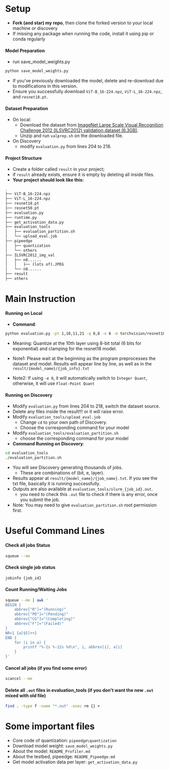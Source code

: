 # Setup
- **Fork (and star) my repo**, then clone the forked version to your local machine or discovery
- If missing any package when running the code, install it using pip or conda regularly

#### Model Preparation
- run save_model_weights.py
```sh
python save_model_weights.py
```
- If you've previously downloaded the model, delete and re-download due to modifications in this version.
 - Ensure you successfully download `ViT-B_16-224.npz`, `ViT-L_16-224.npz`, and `resnet18.pt`.

#### Dataset Preparation
- On local: 
	- Download the dataset from [ImageNet Large Scale Visual Recognition Challenge 2012 (ILSVRC2012) validation dataset (6.3GB)](https://www.image-net.org/challenges/LSVRC/index.php).
  - Unzip and run `valprep.sh` on the downloaded file.
- On Discovery
	- modify `evaluation.py` from lines 204 to 218.
	
   

#### Project Structure
- Create a folder called `result` in your project; 
- if  `result` already exists, ensure it is empty by deleting all inside files.
- **Your project should look like this:**
```sh
.
├── ViT-B_16-224.npz
├── ViT-L_16-224.npz
├── resnet18.pt
├── resnet50.pt
├── evaluation.py
├── runtime.py
├── get_activation_data.py
├── evaluation_tools
│   ├── evaluation_partition.sh
│   └── upload_eval.job
├── pipeedge
│   ├── quantization
│   └── others
├── ILSVRC2012_img_val
│   ├── n0......
│   │   ├── (lots of).JPEG
│   └── n0......
├── result
├── others
```

# Main Instruction

#### Running on Local
- **Command**:
```sh
python evaluation.py -pt 1,10,11,21 -q 8,8 -e 6 -m torchvision/resnet18 -clamp
```
- Meaning: Quantize at the 10th layer using 8-bit total (6 bits for exponential) and clamping for the resnet18 model.

-   Note1: Please wait at the beginning as the program preprocesses the dataset and model. Results will appear line by line, as well as in the `result/{model_name}/{job_info}.txt`

-   Note2: If using `-e 0`, it will automatically switch to `Integer Quant`, otherwise, it will use `Float-Point Quant`

#### Running on Discovery
- Modify `evaluation.py` from lines 204 to 218, switch the dataset source.
- Delete any files inside the result!!! or it will raise error.
- Modify  `evaluation_tools/upload_eval.job` 
	- Change `cd`  to your own path of Discovery.
	- Choose the corresponding command for your model
- Modify `evaluation_tools/evaluation_partition.sh`
	- choose the corresponding command for your model
-   **Command Running on Discovery**:
```sh
cd evaluation_tools
./evaluation_partition.sh
```
-   You will see Discovery generating thousands of jobs.
    -   These are combinations of (bit, e, layer).
-   Results appear at `result/{model_name}/{job_name}.txt`. If you see the txt file, basically it is running successfully.
-   Outputs are also available at `evaluation_tools/slurm_{job_id}.out`.
	- you need to check this `.out` file to check if there is any error, once you submit the job.
- Note: You may need to give `evaluation_partition.sh` root permission first.

# Useful Command Lines

#### Check all jobs Status
```sh
squeue --me
```

#### Check single job status
```sh
jobinfo {job_id}
```

#### Count Running/Waiting Jobs
```sh
squeue --me | awk '
BEGIN {
    abbrev["R"]="(Running)"
    abbrev["PD"]="(Pending)"
    abbrev["CG"]="(Completing)"
    abbrev["F"]="(Failed)"
}
NR>1 {a[$5]++}
END {
    for (i in a) {
        printf "%-2s %-12s %d\n", i, abbrev[i], a[i]
    }
}'
```

#### Cancel all jobs (if you find some error)
```sh
scancel --me
```

#### Delete all `.out` files in evaluation_tools (if you don't want the new `.out` mixed with old file)

```sh
find . -type f -name "*.out" -exec rm {} +
```

# Some important files

- Core code of quantization: `pipeedge\quantization`
- Download model weight: `save_model_weights.py`
- About the model: `README_Profiler.md`
- About the testbed, pipeedge: `README_Pipeedge.md`
- Get model activation data per layer: `get_activation_data.py`
